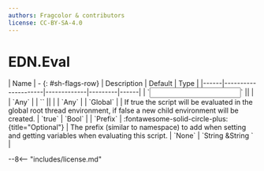 ```yaml
---
authors: Fragcolor & contributors
license: CC-BY-SA-4.0
---
```



# EDN.Eval

<div class="sh-parameters" markdown="1">
| Name | - {: #sh-flags-row} | Description | Default | Type |
|------|---------------------|-------------|---------|------|
| `<input>` || | | `Any` |
| `<output>` || | | `Any` |
| `Global` |  | If true the script will be evaluated in the global root thread environment, if false a new child environment will be created. | `true` | `Bool` |
| `Prefix` | :fontawesome-solid-circle-plus:{title="Optional"}  | The prefix (similar to namespace) to add when setting and getting variables when evaluating this script. | `None` | `String &String ` |

</div>



--8<-- "includes/license.md"
